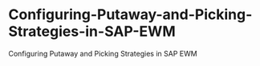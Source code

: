 # Configuring-Putaway-and-Picking-Strategies-in-SAP-EWM
Configuring Putaway and Picking Strategies in SAP EWM

